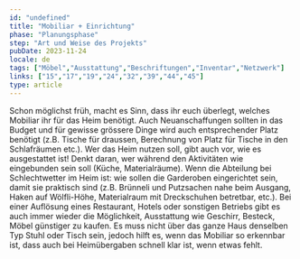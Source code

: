 ```yaml
---
id: "undefined"
title: "Mobiliar + Einrichtung"
phase: "Planungsphase"
step: "Art und Weise des Projekts"
pubDate: 2023-11-24
locale: de
tags: ["Möbel","Ausstattung","Beschriftungen","Inventar","Netzwerk"]
links: ["15","17","19","24","32","39","44","45"]
type: article
---
```


Schon möglichst früh, macht es Sinn, dass ihr euch überlegt, welches Mobiliar ihr für das Heim benötigt. Auch Neuanschaffungen sollten in das Budget und für gewisse grössere Dinge wird auch entsprechender Platz benötigt (z.B. Tische für draussen, Berechnung von Platz für Tische in den Schlafräumen etc.).
Wer das Heim nutzen soll, gibt auch vor, wie es ausgestattet ist! Denkt daran, wer während den Aktivitäten wie eingebunden sein soll (Küche, Materialräume). Wenn die Abteilung bei Schlechtwetter im Heim ist: wie sollen die Garderoben eingerichtet sein, damit sie praktisch sind (z.B. Brünneli und Putzsachen nahe beim Ausgang, Haken auf Wölfli-Höhe, Materialraum mit Dreckschuhen betretbar, etc.).
Bei einer Auflösung eines Restaurant, Hotels oder sonstigen Betriebs gibt es auch immer wieder die Möglichkeit, Ausstattung wie Geschirr, Besteck, Möbel günstiger zu kaufen. Es muss nicht über das ganze Haus denselben Typ Stuhl oder Tisch sein, jedoch hilft es, wenn das Mobiliar so erkennbar ist, dass auch bei Heimübergaben schnell klar ist, wenn etwas fehlt. 
